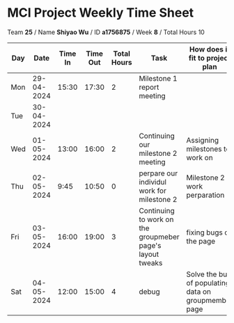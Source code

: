 # MCI Project Weekly Time Sheet

Team **25** / Name **Shiyao Wu** / ID **a1756875** / Week **8** / Total Hours 10

| Day | Date       | Time In | Time Out | Total Hours | Task | How does it fit to project plan | Outcome/Next action |
| --- | ---------- | ------- | -------- | ----------- | ---- | ------------------------------- | ------------------- |
| Mon | 29-04-2024 |  15:30  | 17:30   | 2         |   Milestone 1 report meeting | | check our code bug together|
| Tue | 30-04-2024 |         |          |          | | | |
| Wed | 01-05-2024 |  13:00 |  16:00  |    2      | Continuing our milestone 2 meeting |Assigning milestones to work on | Preparing theidea of report writing|
| Thu | 02-05-2024 | 9:45  | 10:50   | 0         | perpare our individul work for milestone 2 | Milestone 2 work perparation  | Writing Milestones2 report|
| Fri | 03-05-2024 | 16:00  | 19:00   | 3           | Continuing to work on the groupmeber page's layout tweaks |  fixing bugs on the page | Populating groupmemer data |
| Sat | 04-05-2024 | 12:00  | 15:00   |4          |debug | Solve the bug of populating data on groupmember page| continue to solve the problem of button display |

 

